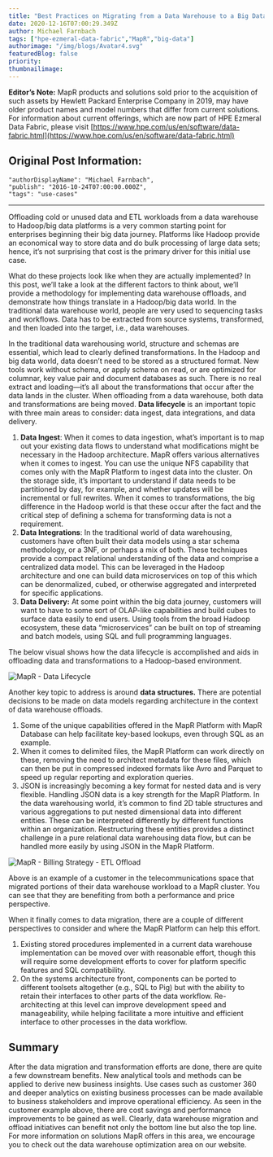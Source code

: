 ```yaml
---
title: "Best Practices on Migrating from a Data Warehouse to a Big Data Platform"
date: 2020-12-16T07:00:29.349Z
author: Michael Farnbach 
tags: ["hpe-ezmeral-data-fabric","MapR","big-data"]
authorimage: "/img/blogs/Avatar4.svg"
featuredBlog: false
priority:
thumbnailimage:
---
```

**Editor’s Note:** MapR products and solutions sold prior to the acquisition of such assets by Hewlett Packard Enterprise Company in 2019, may have older product names and model numbers that differ from current solutions. For information about current offerings, which are now part of HPE Ezmeral Data Fabric, please visit [https://www.hpe.com/us/en/software/data-fabric.html](https://www.hpe.com/us/en/software/data-fabric.html)

## Original Post Information:

```
"authorDisplayName": "Michael Farnbach",
"publish": "2016-10-24T07:00:00.000Z",
"tags": "use-cases"
```
---
Offloading cold or unused data and ETL workloads from a data warehouse to Hadoop/big data platforms is a very common starting point for enterprises beginning their big data journey. Platforms like Hadoop provide an economical way to store data and do bulk processing of large data sets; hence, it’s not surprising that cost is the primary driver for this initial use case.

What do these projects look like when they are actually implemented? In this post, we’ll take a look at the different factors to think about, we’ll provide a methodology for implementing data warehouse offloads, and demonstrate how things translate in a Hadoop/big data world. In the traditional data warehouse world, people are very used to sequencing tasks and workflows. Data has to be extracted from source systems, transformed, and then loaded into the target, i.e., data warehouses. 

In the traditional data warehousing world, structure and schemas are essential, which lead to clearly defined transformations. In the Hadoop and big data world, data doesn’t need to be stored as a structured format. New tools work without schema, or apply schema on read, or are optimized for columnar, key value pair and document databases as such. There is no real extract and loading—it’s all about the transformations that occur after the data lands in the cluster. When offloading from a data warehouse, both data and transformations are being moved. **Data lifecycle** is an important topic with three main areas to consider: data ingest, data integrations, and data delivery.

1.  **Data Ingest**: When it comes to data ingestion, what’s important is to map out your existing data flows to understand what modifications might be necessary in the Hadoop architecture. MapR offers various alternatives when it comes to ingest. You can use the unique NFS capability that comes only with the MapR Platform to ingest data into the cluster. On the storage side, it’s important to understand if data needs to be partitioned by day, for example, and whether updates will be incremental or full rewrites. When it comes to transformations, the big difference in the Hadoop world is that these occur after the fact and the critical step of defining a schema for transforming data is not a requirement.
2.  **Data Integrations**: In the traditional world of data warehousing, customers have often built their data models using a star schema methodology, or a 3NF, or perhaps a mix of both. These techniques provide a compact relational understanding of the data and comprise a centralized data model. This can be leveraged in the Hadoop architecture and one can build data microservices on top of this which can be denormalized, cubed, or otherwise aggregated and interpreted for specific applications.
3.  **Data Delivery:** At some point within the big data journey, customers will want to have to some sort of OLAP-like capabilities and build cubes to surface data easily to end users. Using tools from the broad Hadoop ecosystem, these data “microservices” can be built on top of streaming and batch models, using SQL and full programming languages.

The below visual shows how the data lifecycle is accomplished and aids in offloading data and transformations to a Hadoop-based environment.

![MapR - Data Lifecycle](https://hpe-developer-portal.s3.amazonaws.com/uploads/media/2020/12/data-lifecycle-mapr-1608102123491.png)

Another key topic to address is around **data structures.** There are potential decisions to be made on data models regarding architecture in the context of data warehouse offloads.

1.  Some of the unique capabilities offered in the MapR Platform with MapR Database can help facilitate key-based lookups, even through SQL as an example.
2.  When it comes to delimited files, the MapR Platform can work directly on these, removing the need to architect metadata for these files, which can then be put in compressed indexed formats like Avro and Parquet to speed up regular reporting and exploration queries.
3.  JSON is increasingly becoming a key format for nested data and is very flexible. Handling JSON data is a key strength for the MapR Platform. In the data warehousing world, it’s common to find 2D table structures and various aggregations to put nested dimensional data into different entities. These can be interpreted differently by different functions within an organization. Restructuring these entities provides a distinct challenge in a pure relational data warehousing data flow, but can be handled more easily by using JSON in the MapR Platform.

![MapR - Billing Strategy - ETL Offload](https://hpe-developer-portal.s3.amazonaws.com/uploads/media/2020/12/billing-strategy-etl-offload-mapr-1608102141072.png)

Above is an example of a customer in the telecommunications space that migrated portions of their data warehouse workload to a MapR cluster. You can see that they are benefiting from both a performance and price perspective.

When it finally comes to data migration, there are a couple of different perspectives to consider and where the MapR Platform can help this effort.

1.  Existing stored procedures implemented in a current data warehouse implementation can be moved over with reasonable effort, though this will require some development efforts to cover for platform specific features and SQL compatibility.
2.  On the systems architecture front, components can be ported to different toolsets altogether (e.g., SQL to Pig) but with the ability to retain their interfaces to other parts of the data workflow. Re-architecting at this level can improve development speed and manageability, while helping facilitate a more intuitive and efficient interface to other processes in the data workflow.

## Summary

After the data migration and transformation efforts are done, there are quite a few downstream benefits. New analytical tools and methods can be applied to derive new business insights. Use cases such as customer 360 and deeper analytics on existing business processes can be made available to business stakeholders and improve operational efficiency. As seen in the customer example above, there are cost savings and performance improvements to be gained as well. Clearly, data warehouse migration and offload initiatives can benefit not only the bottom line but also the top line. For more information on solutions MapR offers in this area, we encourage you to check out the data warehouse optimization area on our website.
